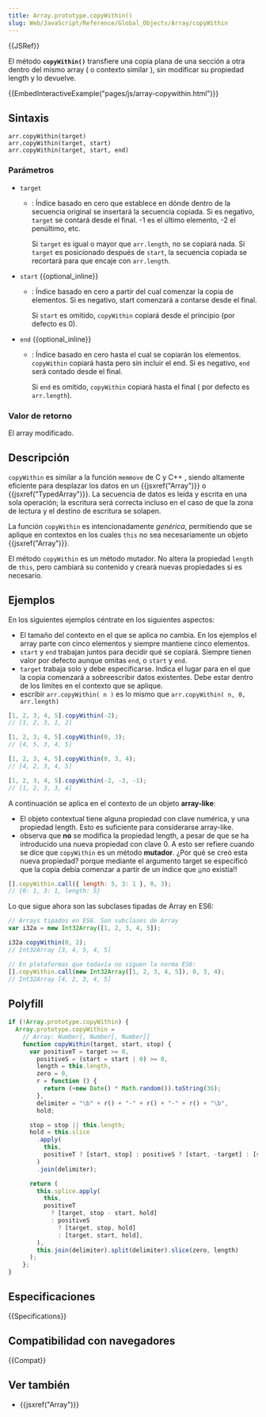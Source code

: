 ```yaml
---
title: Array.prototype.copyWithin()
slug: Web/JavaScript/Reference/Global_Objects/Array/copyWithin
---
```


{{JSRef}}

El método **`copyWithin()`** transfiere una copia plana de una sección a otra dentro del mismo array ( o contexto similar ), sin modificar su propiedad length y lo devuelve.

{{EmbedInteractiveExample("pages/js/array-copywithin.html")}}

## Sintaxis

```
arr.copyWithin(target)
arr.copyWithin(target, start)
arr.copyWithin(target, start, end)
```

### Parámetros

- `target`

  - : Índice basado en cero que establece en dónde dentro de la secuencia original se insertará la secuencia copiada. Si es negativo, `target` se contará desde el final. -1 es el último elemento, -2 el penúltimo, etc.

    Si `target` es igual o mayor que `arr.length`, no se copiará nada. Si `target` es posicionado después de `start`, la secuencia copiada se recortará para que encaje con `arr.length`.

- `start` {{optional_inline}}

  - : Índice basado en cero a partir del cual comenzar la copia de elementos. Si es negativo, start comenzará a contarse desde el final.

    Si `start` es omitido, `copyWithin` copiará desde el principio (por defecto es 0).

- `end` {{optional_inline}}

  - : Índice basado en cero hasta el cual se copiarán los elementos. `copyWithin` copiará hasta pero sin incluir el end. Si es negativo, `end` será contado desde el final.

    Si `end` es omitido, `copyWithin` copiará hasta el final ( por defecto es `arr.length`).

### Valor de retorno

El array modificado.

## Descripción

`copyWithin` es similar a la función `memmove` de C y C++ , siendo altamente eficiente para desplazar los datos en un {{jsxref("Array")}} o {{jsxref("TypedArray")}}. La secuencia de datos es leída y escrita en una sola operación; la escritura será correcta incluso en el caso de que la zona de lectura y el destino de escritura se solapen.

La función `copyWithin` es intencionadamente _genérica_, permitiendo que se aplique en contextos en los cuales `this` no sea necesariamente un objeto {{jsxref("Array")}}.

El método `copyWithin` es un método mutador. No altera la propiedad `length` de `this`, pero cambiará su contenido y creará nuevas propiedades si es necesario.

## Ejemplos

En los siguientes ejemplos céntrate en los siguientes aspectos:

- El tamaño del contexto en el que se aplica no cambia. En los ejemplos el array parte con cinco elementos y siempre mantiene cinco elementos.
- `start` y `end` trabajan juntos para decidir qué se copiará. Siempre tienen valor por defecto aunque omitas `end`, o `start` y `end`.
- `target` trabaja solo y debe especificarse. Indica el lugar para en el que la copia comenzará a sobreescribir datos existentes. Debe estar dentro de los límites en el contexto que se aplique.
- escribir `arr.copyWithin( n )` es lo mismo que `arr.copyWithin( n, 0, arr.length)`

```js
[1, 2, 3, 4, 5].copyWithin(-2);
// [1, 2, 3, 1, 2]

[1, 2, 3, 4, 5].copyWithin(0, 3);
// [4, 5, 3, 4, 5]

[1, 2, 3, 4, 5].copyWithin(0, 3, 4);
// [4, 2, 3, 4, 5]

[1, 2, 3, 4, 5].copyWithin(-2, -3, -1);
// [1, 2, 3, 3, 4]
```

A continuación se aplica en el contexto de un objeto **array-like**:

- El objeto contextual tiene alguna propiedad con clave numérica, y una propiedad length. Esto es suficiente para considerarse array-like.
- observa que **no** se modifica la propiedad length, a pesar de que se ha introducido una nueva propiedad con clave 0. A esto ser refiere cuando se dice que `copyWithin` es un método **mutador**. ¿Por qué se creó esta nueva propiedad? porque mediante el argumento target se especificó que la copia debía comenzar a partir de un índice que ¡¡no existía!!

```js
[].copyWithin.call({ length: 5, 3: 1 }, 0, 3);
// {0: 1, 3: 1, length: 5}
```

Lo que sigue ahora son las subclases tipadas de Array en ES6:

```js
// Arrays tipados en ES6. Son subclases de Array
var i32a = new Int32Array([1, 2, 3, 4, 5]);

i32a.copyWithin(0, 2);
// Int32Array [3, 4, 5, 4, 5]

// En plataformas que todavía no siguen la norma ES6:
[].copyWithin.call(new Int32Array([1, 2, 3, 4, 5]), 0, 3, 4);
// Int32Array [4, 2, 3, 4, 5]
```

## Polyfill

```js
if (!Array.prototype.copyWithin) {
  Array.prototype.copyWithin =
    // Array: Number[, Number[, Number]]
    function copyWithin(target, start, stop) {
      var positiveT = target >= 0,
        positiveS = (start = start | 0) >= 0,
        length = this.length,
        zero = 0,
        r = function () {
          return (+new Date() * Math.random()).toString(36);
        },
        delimiter = "\b" + r() + "-" + r() + "-" + r() + "\b",
        hold;

      stop = stop || this.length;
      hold = this.slice
        .apply(
          this,
          positiveT ? [start, stop] : positiveS ? [start, -target] : [start],
        )
        .join(delimiter);

      return (
        this.splice.apply(
          this,
          positiveT
            ? [target, stop - start, hold]
            : positiveS
              ? [target, stop, hold]
              : [target, start, hold],
        ),
        this.join(delimiter).split(delimiter).slice(zero, length)
      );
    };
}
```

## Especificaciones

{{Specifications}}

## Compatibilidad con navegadores

{{Compat}}

## Ver también

- {{jsxref("Array")}}
